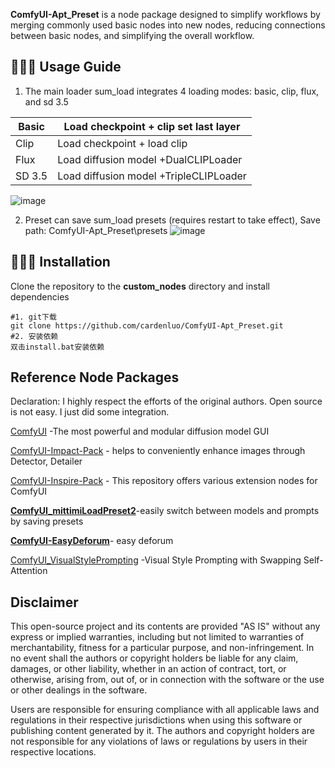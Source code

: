 
**ComfyUI-Apt_Preset** is a node package designed to simplify workflows by merging commonly used basic nodes into new nodes, reducing connections between basic nodes, and simplifying the overall workflow.

## 👨🏻‍🎨 Usage Guide

1. The main loader sum_load integrates 4 loading modes: basic, clip, flux, and sd 3.5

| Basic  | Load checkpoint  + clip set last layer |
| ------ | -------------------------------------- |
| Clip   | Load checkpoint   + load clip          |
| Flux   | Load diffusion model +DualCLIPLoader   |
| SD 3.5 | Load diffusion model +TripleCLIPLoader |

![image](https://github.com/user-attachments/assets/73d64eb6-fc41-44e7-9766-dce8f9ab74e6)


2. Preset can save sum_load presets (requires restart to take effect),
Save path: ComfyUI-Apt_Preset\presets
![image](https://github.com/user-attachments/assets/01d5793f-5703-420b-b57a-6e120527bc19)



## 👨🏻‍🔧 Installation

Clone the repository to the **custom_nodes** directory and install dependencies
```
#1. git下载
git clone https://github.com/cardenluo/ComfyUI-Apt_Preset.git
#2. 安装依赖
双击install.bat安装依赖
```


## Reference Node Packages

Declaration: I highly respect the efforts of the original authors. Open source is not easy. I just did some integration.

[ComfyUI](https://github.com/comfyanonymous/ComfyUI) -The most powerful and modular diffusion model GUI

[ComfyUI-Impact-Pack](https://github.com/ltdrdata/ComfyUI-Impact-Pack) - helps to conveniently enhance images through Detector, Detailer

[ComfyUI-Inspire-Pack](https://github.com/ltdrdata/ComfyUI-Inspire-Pack) - This repository offers various extension nodes for ComfyUI

**[ComfyUI_mittimiLoadPreset2](https://github.com/mittimi/ComfyUI_mittimiLoadPreset2)**-easily switch between models and prompts by saving presets

**[ComfyUI-EasyDeforum](https://github.com/Chan-0312/ComfyUI-EasyDeforum)**- easy deforum

[ComfyUI_VisualStylePrompting](https://github.com/ExponentialML/ComfyUI_VisualStylePrompting) -Visual Style Prompting with Swapping Self-Attention


## Disclaimer

This open-source project and its contents are provided "AS IS" without any express or implied warranties, including but not limited to warranties of merchantability, fitness for a particular purpose, and non-infringement. In no event shall the authors or copyright holders be liable for any claim, damages, or other liability, whether in an action of contract, tort, or otherwise, arising from, out of, or in connection with the software or the use or other dealings in the software.

Users are responsible for ensuring compliance with all applicable laws and regulations in their respective jurisdictions when using this software or publishing content generated by it. The authors and copyright holders are not responsible for any violations of laws or regulations by users in their respective locations.

